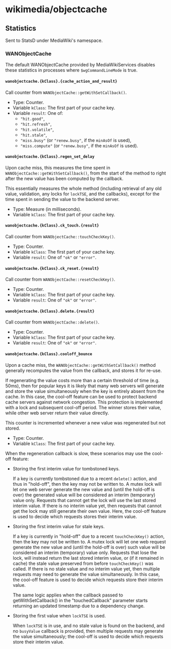 # wikimedia/objectcache

## Statistics

Sent to StatsD under MediaWiki's namespace.

### WANObjectCache

The default WANObjectCache provided by MediaWikiServices disables these
statistics in processes where `$wgCommandLineMode` is true.

#### `wanobjectcache.{kClass}.{cache_action_and_result}`

Call counter from `WANObjectCache::getWithSetCallback()`.

* Type: Counter.
* Variable `kClass`: The first part of your cache key.
* Variable `result`: One of:
  * `"hit.good"`,
  * `"hit.refresh"`,
  * `"hit.volatile"`,
  * `"hit.stale"`,
  * `"miss.busy"` (or `"renew.busy"`, if the `minAsOf` is used),
  * `"miss.compute"` (or `"renew.busy"`, if the `minAsOf` is used).

#### `wanobjectcache.{kClass}.regen_set_delay`

Upon cache miss, this measures the time spent in `WANObjectCache::getWithSetCallback()`,
from the start of the method to right after the new value has been computed by the callback.

This essentially measures the whole method (including retrieval of any old value,
validation, any locks for `lockTSE`, and the callbacks), except for the time spent
in sending the value to the backend server.

* Type: Measure (in milliseconds).
* Variable `kClass`: The first part of your cache key.

#### `wanobjectcache.{kClass}.ck_touch.{result}`

Call counter from `WANObjectCache::touchCheckKey()`.

* Type: Counter.
* Variable `kClass`: The first part of your cache key.
* Variable `result`: One of `"ok"` or `"error"`.

#### `wanobjectcache.{kClass}.ck_reset.{result}`

Call counter from `WANObjectCache::resetCheckKey()`.

* Type: Counter.
* Variable `kClass`: The first part of your cache key.
* Variable `result`: One of `"ok"` or `"error"`.

#### `wanobjectcache.{kClass}.delete.{result}`

Call counter from `WANObjectCache::delete()`.

* Type: Counter.
* Variable `kClass`: The first part of your cache key.
* Variable `result`: One of `"ok"` or `"error"`.

#### `wanobjectcache.{kClass}.cooloff_bounce`

Upon a cache miss, the `WANObjectCache::getWithSetCallback()` method generally
recomputes the value from the callback, and stores it for re-use.

If regenerating the value costs more than a certain threshold of time (e.g. 50ms),
then for popular keys it is likely that many web servers will generate and store
the value simultaneously when the key is entirely absent from the cache. In this case,
the cool-off feature can be used to protect backend cache servers against network
congestion. This protection is implemented with a lock and subsequent cool-off period.
The winner stores their value, while other web server return their value directly.

This counter is incremented whenever a new value was regenerated but not stored.

* Type: Counter.
* Variable `kClass`: The first part of your cache key.

When the regeneration callback is slow, these scenarios may use the cool-off feature:

* Storing the first interim value for tombstoned keys.

  If a key is currently tombstoned due to a recent `delete()` action, and thus in "hold-off", then
  the key may not be written to. A mutex lock will let one web server generate the new value and
  (until the hold-off is over) the generated value will be considered an interim (temporary) value
  only. Requests that cannot get the lock will use the last stored interim value.
  If there is no interim value yet, then requests that cannot get the lock may still generate their
  own value. Here, the cool-off feature is used to decide which requests stores their interim value.

* Storing the first interim value for stale keys.

  If a key is currently in "hold-off" due to a recent `touchCheckKey()` action, then the key may
  not be written to. A mutex lock will let one web request generate the new value and (until the
  hold-off is over) such value will be considered an interim (temporary) value only. Requests that
  lose the lock, will instead return the last stored interim value, or (if it remained in cache) the
  stale value preserved from before `touchCheckKey()` was called.
  If there is no stale value and no interim value yet, then multiple requests may need to
  generate the value simultaneously. In this case, the cool-off feature is used to decide
  which requests store their interim value.

  The same logic applies when the callback passed to getWithSetCallback() in the "touchedCallback"
  parameter starts returning an updated timestamp due to a dependency change.

* Storing the first value when `lockTSE` is used.

  When `lockTSE` is in use, and no stale value is found on the backend, and no `busyValue`
  callback is provided, then multiple requests may generate the value simultaneously;
  the cool-off is used to decide which requests store their interim value.
